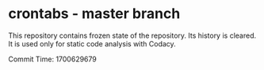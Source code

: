 # crontabs - master branch

This repository contains frozen state of the repository.
Its history is cleared. It is used only for static code
analysis with Codacy.

Commit Time: 1700629679